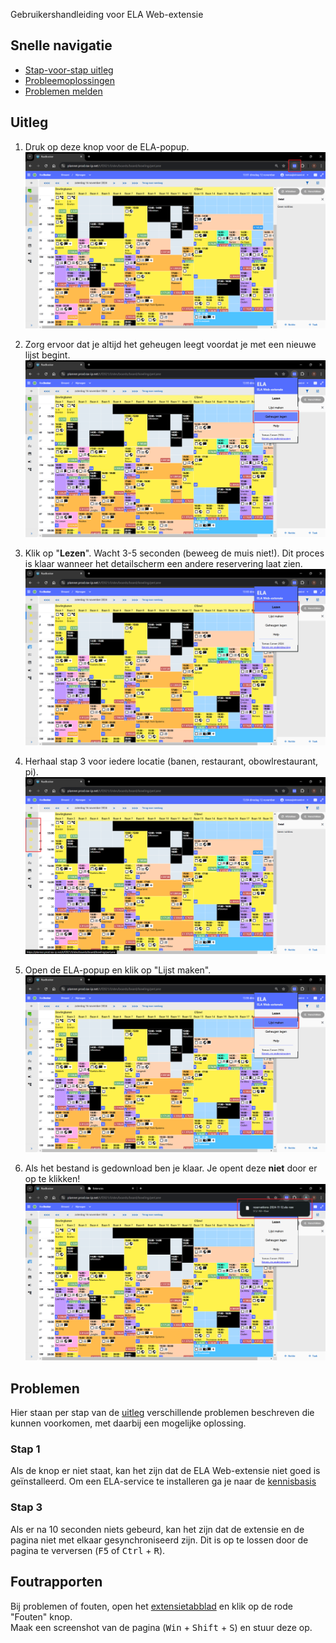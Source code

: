 Gebruikershandleiding voor ELA Web-extensie

## Snelle navigatie
- [Stap-voor-stap uitleg](#uitleg)
- [Probleemoplossingen](#problemen)
- [Problemen melden](#foutrapporten)

## Uitleg
1. Druk op deze knop voor de ELA-popup.
![Ref 1](img/ela_we/ref1.png)

2. Zorg ervoor dat je altijd het geheugen leegt voordat je met een nieuwe lijst begint.
![Ref 2](img/ela_we/ref2.png)

3. Klik op "**Lezen**". Wacht 3-5 seconden (beweeg de muis niet!). Dit proces is klaar wanneer het detailscherm een andere reservering laat zien.
![Ref 3](img/ela_we/ref3.png)

4. Herhaal stap 3 voor iedere locatie (banen, restaurant, obowlrestaurant, pi).
![Ref 4](img/ela_we/ref4.png)

5. Open de ELA-popup en klik op "Lijst maken".
![Ref 5](img/ela_we/ref5.png)

6. Als het bestand is gedownload ben je klaar. Je opent deze **niet** door er op te klikken!
![Ref 6](img/ela_we/ref6.png)

## Problemen
Hier staan per stap van de [uitleg](#uitleg) verschillende problemen beschreven die kunnen voorkomen, met daarbij een mogelijke oplossing.
### Stap 1
Als de knop er niet staat, kan het zijn dat de ELA Web-extensie niet goed is geïnstalleerd. Om een ELA-service te installeren ga je naar de [kennisbasis](README.md#downloads)
### Stap 3
Als er na 10 seconden niets gebeurd, kan het zijn dat de extensie en de pagina niet met elkaar gesynchroniseerd zijn. Dit is op te lossen door de pagina te verversen (<kbd>F5</kbd> of <kbd>Ctrl</kbd> + <kbd>R</kbd>).

## Foutrapporten
Bij problemen of fouten, open het [extensietabblad](chrome://extensions) en klik op de rode "Fouten" knop.<br>
Maak een screenshot van de pagina (<kbd>Win</kbd> + <kbd>Shift</kbd> + <kbd>S</kbd>) en stuur deze op.
